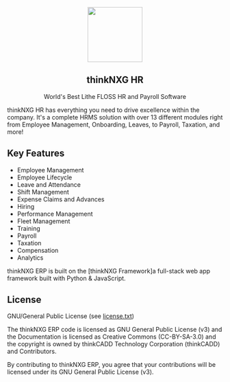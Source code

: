 <div align="center">
    <a href="https://thinknxg">
        <img src="https://thinknxg.com/wp-content/uploads/2023/12/favicon.svg1-01.png" height="128">
    </a>
    <h2>thinkNXG HR</h2>
    <p align="center">
        <p>World's Best Lithe FLOSS HR and Payroll Software</p>
    </p>


</div>

thinkNXG HR has everything you need to drive excellence within the company. It's a complete HRMS solution with over 13 different modules right from Employee Management, Onboarding, Leaves, to Payroll, Taxation, and more!
## Key Features

- Employee Management
- Employee Lifecycle
- Leave and Attendance
- Shift Management
- Expense Claims and Advances
- Hiring
- Performance Management
- Fleet Management
- Training
- Payroll
- Taxation
- Compensation
- Analytics

thinkNXG ERP is built on the [thinkNXG Framework]a full-stack web app framework built with Python & JavaScript.

## License

GNU/General Public License (see [license.txt](license.txt))

The thinkNXG ERP code is licensed as GNU General Public License (v3) and the Documentation is licensed as Creative Commons (CC-BY-SA-3.0) and the copyright is owned by thinkCADD Technology Corporation (thinkCADD) and Contributors.

By contributing to thinkNXG ERP, you agree that your contributions will be licensed under its GNU General Public License (v3).

